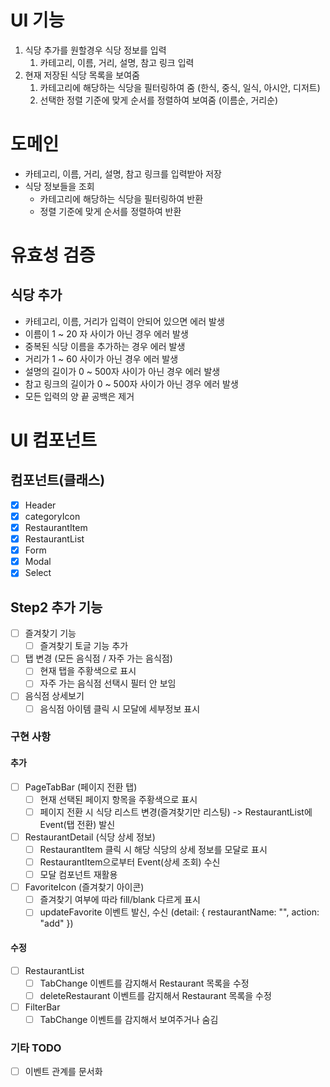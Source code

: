 # UI 기능

1. 식당 추가를 원할경우 식당 정보를 입력
   1. 카테고리, 이름, 거리, 설명, 참고 링크 입력
2. 현재 저장된 식당 목록을 보여줌
   1. 카테고리에 해당하는 식당을 필터링하여 줌 (한식, 중식, 일식, 아시안, 디저트)
   2. 선택한 정렬 기준에 맞게 순서를 정렬하여 보여줌 (이름순, 거리순)

# 도메인

- 카테고리, 이름, 거리, 설명, 참고 링크를 입력받아 저장
- 식당 정보들을 조회
  - 카테고리에 해당하는 식당을 필터링하여 반환
  - 정렬 기준에 맞게 순서를 정렬하여 반환

# 유효성 검증

## 식당 추가

- 카테고리, 이름, 거리가 입력이 안되어 있으면 에러 발생
- 이름이 1 ~ 20 자 사이가 아닌 경우 에러 발생
- 중복된 식당 이름을 추가하는 경우 에러 발생
- 거리가 1 ~ 60 사이가 아닌 경우 에러 발생
- 설명의 길이가 0 ~ 500자 사이가 아닌 경우 에러 발생
- 참고 링크의 길이가 0 ~ 500자 사이가 아닌 경우 에러 발생
- 모든 입력의 양 끝 공백은 제거

# UI 컴포넌트

## 컴포넌트(클래스)

- [x] Header
- [x] categoryIcon
- [x] RestaurantItem
- [x] RestaurantList
- [x] Form
- [x] Modal
- [x] Select

## Step2 추가 기능

- [ ] 즐겨찾기 기능
  - [ ] 즐겨찾기 토글 기능 추가
- [ ] 탭 변경 (모든 음식점 / 자주 가는 음식점)
  - [ ] 현재 탭을 주황색으로 표시
  - [ ] 자주 가는 음식점 선택시 필터 안 보임
- [ ] 음식점 상세보기
  - [ ] 음식점 아이템 클릭 시 모달에 세부정보 표시

### 구현 사항

#### 추가

- [ ] PageTabBar (페이지 전환 탭)
  - [ ] 현재 선택된 페이지 항목을 주황색으로 표시
  - [ ] 페이지 전환 시 식당 리스트 변경(즐겨찾기만 리스팅) -> RestaurantList에 Event(탭 전환) 발신
- [ ] RestaurantDetail (식당 상세 정보)
  - [ ] RestaurantItem 클릭 시 해당 식당의 상세 정보를 모달로 표시
  - [ ] RestaurantItem으로부터 Event(상세 조회) 수신
  - [ ] 모달 컴포넌트 재활용
- [ ] FavoriteIcon (즐겨찾기 아이콘)
  - [ ] 즐겨찾기 여부에 따라 fill/blank 다르게 표시
  - [ ] updateFavorite 이벤트 발신, 수신 (detail: { restaurantName: "", action: "add" })

#### 수정

- [ ] RestaurantList
  - [ ] TabChange 이벤트를 감지해서 Restaurant 목록을 수정
  - [ ] deleteRestaurant 이벤트를 감지해서 Restaurant 목록을 수정
- [ ] FilterBar
  - [ ] TabChange 이벤트를 감지해서 보여주거나 숨김

### 기타 TODO

- [ ] 이벤트 관계를 문서화
